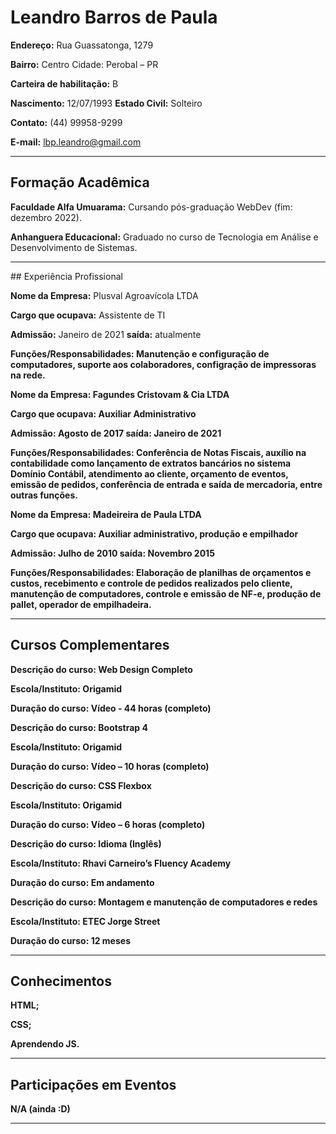 # Leandro Barros de Paula

<b>Endereço:</b> Rua Guassatonga, 1279

<b>Bairro:</b> Centro Cidade: Perobal – PR

<b>Carteira de habilitação:</b> B

<b>Nascimento:</b> 12/07/1993 <b>Estado Civil:</b> Solteiro

<b>Contato:</b> (44) 99958-9299

<b>E-mail:</b> lbp.leandro@gmail.com

<hr>

## Formação Acadêmica

<b>Faculdade Alfa Umuarama:</b> Cursando pós-graduação WebDev (fim: dezembro 2022).

<b>Anhanguera Educacional:</b> Graduado no curso de Tecnologia em Análise e Desenvolvimento
de Sistemas.

<hr>
## Experiência Profissional

<b>Nome da Empresa:</b> Plusval Agroavícola LTDA

<b>Cargo que ocupava:</b> Assistente de TI

<b>Admissão:</b> Janeiro de 2021 <b>saída:</b> atualmente

<b>Funções/Responsabilidades: Manutenção e configuração de computadores, suporte aos 
colaboradores, configração de impressoras na rede.

<b>Nome da Empresa:</b> Fagundes Cristovam & Cia LTDA

<b>Cargo que ocupava:</b> Auxiliar Administrativo

<b>Admissão:</b> Agosto de 2017 <b>saída:</b> Janeiro de 2021

<b>Funções/Responsabilidades:</b> Conferência de Notas Fiscais, auxílio na contabilidade como
lançamento de extratos bancários no sistema Domínio Contábil, atendimento ao cliente,
orçamento de eventos, emissão de pedidos, conferência de entrada e saída de mercadoria,
entre outras funções.


<b>Nome da Empresa:</b> Madeireira de Paula LTDA

<b>Cargo que ocupava:</b> Auxiliar administrativo, produção e empilhador

<b>Admissão:</b> Julho de 2010 <b>saída:</b> Novembro 2015

<b>Funções/Responsabilidades:</b> Elaboração de planilhas de orçamentos e custos, recebimento e
controle de pedidos realizados pelo cliente, manutenção de computadores, controle e emissão
de NF-e, produção de pallet, operador de empilhadeira.

<hr>

## Cursos Complementares

<b>Descrição do curso:</b> Web Design Completo

<b>Escola/Instituto:</b> Origamid

<b>Duração do curso:</b> Vídeo - 44 horas (completo)


<b>Descrição do curso:</b> Bootstrap 4

<b>Escola/Instituto:</b> Origamid

<b>Duração do curso:</b> Vídeo – 10 horas (completo)


<b>Descrição do curso:</b> CSS Flexbox

<b>Escola/Instituto:</b> Origamid

<b>Duração do curso:</b> Vídeo – 6 horas (completo)


<b>Descrição do curso:</b> Idioma (Inglês)

<b>Escola/Instituto:</b> Rhavi Carneiro’s Fluency Academy

<b>Duração do curso:</b> Em andamento


<b>Descrição do curso:</b> Montagem e manutenção de computadores e redes

<b>Escola/Instituto:</b> ETEC Jorge Street

<b>Duração do curso:</b> 12 meses

<hr>

## Conhecimentos

HTML;

CSS;

Aprendendo JS.

<hr>

## Participações em Eventos

N/A (ainda :D)

<hr>